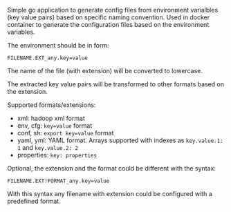 

Simple go application to generate config files from environment varialbles (key value pairs) based on specific naming convention. Used in docker container to generate the configuration files based on the environment variables.

The environment should be in form:

```
FILENAME.EXT_any.key=value
```

The name of the file (with extension) will be converted to lowercase.

The extracted key value pairs will be transformed to other formats based on the extension. 

Supported formats/extensions:

 * xml: hadoop xml format
 * env, cfg: `key=value` format
 * conf, sh: `export key=value` format
 * yaml, yml: YAML format. Arrays supported with indexes as `key.value.1: 1` and `key.value.2: 2`
 * properties: `key: properties`

Optional, the extension and the format could be different with the syntax:

```
FILENAME.EXT!FORMAT_any.key=value
```

With this syntax any filename with extension could be configured with a predefined format.

